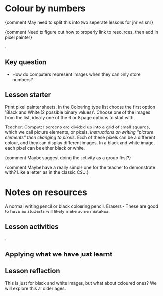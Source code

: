 # Colour by numbers

{comment May need to split this into two seperate lessons for jnr vs snr}

{comment Need to figure out how to properly link to resources, then add in pixel painter}

.

## Key question

- How do computers represent images when they can only store numbers?


## Lesson starter

Print pixel painter sheets. In the Colouring type list choose the first option 'Black and White (2 possible binary values)'.
Choose one of the images from the list, ideally one of the 6 or 8 page options to start with.

Teacher: Computer screens are divided up into a grid of small squares, which we call picture elements, or pixels. *Instructions on writing "picture elements" then changing to pixels*.
Each of these pixels can be a different colour, and they can display different images.
In a black and white image, each pixel can be either black or white.







{comment Maybe suggest doing the activity as a group first?}


{comment Maybe have a really simple one for the teacher to demonstrate with? Like a letter, as in the classic CSU.}



# Notes on resources

A normal writing pencil or black colouring pencil.
Erasers - These are good to have as students will likely make some mistakes.



## Lesson activities

.




## Applying what we have just learnt




## Lesson reflection


This is just for black and white images, but what about coloured ones? We will explore this at older ages.
